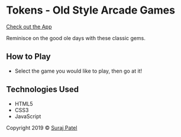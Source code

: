 # Tokens - Old Style Arcade Games

[Check out the App]()

Reminisce on the good ole days with these classic gems.

## How to Play ##
* Select the game you would like to play, then go at it!

## Technologies Used
* HTML5
* CSS3
* JavaScript
    
Copyright 2019 © [Suraj Patel](https://jernical.github.io/Suraj-Patel/)
